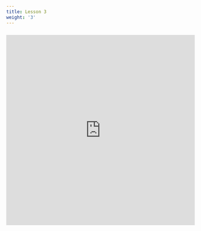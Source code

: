 ```yaml
---
title: Lesson 3
weight: '3'
---
```

<iframe src=https://create.arduino.cc/editor/LSU_DDEM/d2b88a2b-e746-4edf-9683-236d266ebd0c/preview?embed style="height:510px;width:100%;margin:10px 0" frameborder=0></iframe>
